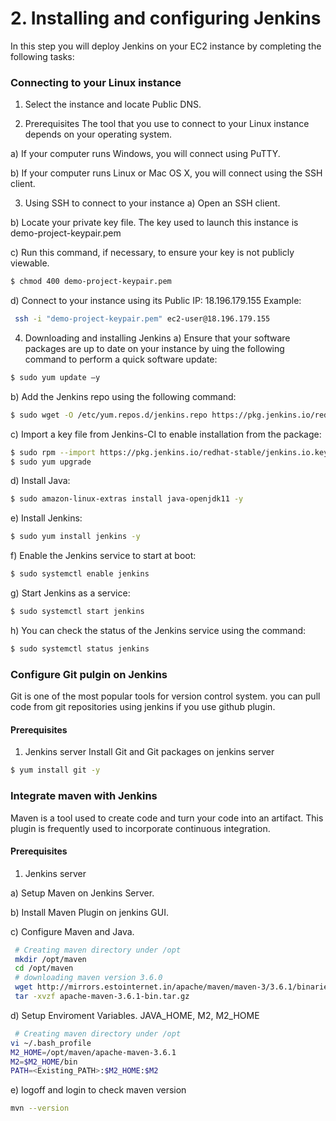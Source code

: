 # 2. Installing and configuring Jenkins
In this step you will deploy Jenkins on your EC2 instance by completing the following tasks:

### Connecting to your Linux instance
1. Select the instance and locate Public DNS.

2. Prerequisites
The tool that you use to connect to your Linux instance depends on your operating system.

a) If your computer runs Windows, you will connect using PuTTY.

b) If your computer runs Linux or Mac OS X, you will connect using the SSH client.
 
3. Using SSH to connect to your instance
a) Open an SSH client.

b) Locate your private key file. The key used to launch this instance is demo-project-keypair.pem

c) Run this command, if necessary, to ensure your key is not publicly viewable.
```bash
$ chmod 400 demo-project-keypair.pem
```

d) Connect to your instance using its Public IP:
18.196.179.155
Example:
```bash
 ssh -i "demo-project-keypair.pem" ec2-user@18.196.179.155
```

4. Downloading and installing Jenkins
a) Ensure that your software packages are up to date on your instance by uing the following command to perform a quick software update:

```bash
$ sudo yum update –y
```

b) Add the Jenkins repo using the following command:
```bash
$ sudo wget -O /etc/yum.repos.d/jenkins.repo https://pkg.jenkins.io/redhat-stable/jenkins.repo
```

c) Import a key file from Jenkins-CI to enable installation from the package:
```bash
$ sudo rpm --import https://pkg.jenkins.io/redhat-stable/jenkins.io.key
$ sudo yum upgrade
```

d) Install Java:
```bash
$ sudo amazon-linux-extras install java-openjdk11 -y
```

e) Install Jenkins:
```bash
$ sudo yum install jenkins -y
```

f) Enable the Jenkins service to start at boot:
```bash
$ sudo systemctl enable jenkins
```

g) Start Jenkins as a service:
```bash
$ sudo systemctl start jenkins
```

h) You can check the status of the Jenkins service using the command:
```bash
$ sudo systemctl status jenkins
```
### Configure Git pulgin on Jenkins
Git is one of the most popular tools for version control system. you can pull code from git repositories using jenkins if you use github plugin.

#### Prerequisites
1. Jenkins server
Install Git and Git packages on jenkins server
```bash
$ yum install git -y
```
### Integrate maven with Jenkins
Maven is a tool used to create code and turn your code into an artifact. This plugin is frequently used to incorporate continuous integration.
#### Prerequisites
1. Jenkins server

a) Setup Maven on Jenkins Server.
   
b) Install Maven Plugin on jenkins GUI.
   
c) Configure Maven and Java.

```bash
 # Creating maven directory under /opt
 mkdir /opt/maven
 cd /opt/maven
 # downloading maven version 3.6.0
 wget http://mirrors.estointernet.in/apache/maven/maven-3/3.6.1/binaries/apache-maven-3.6.1-bin.tar.gz
 tar -xvzf apache-maven-3.6.1-bin.tar.gz
```
d) Setup Enviroment Variables.
JAVA_HOME, M2, M2_HOME
```bash
 # Creating maven directory under /opt
vi ~/.bash_profile
M2_HOME=/opt/maven/apache-maven-3.6.1
M2=$M2_HOME/bin
PATH=<Existing_PATH>:$M2_HOME:$M2
```
e) logoff and login to check maven version
```bash
mvn --version
```

